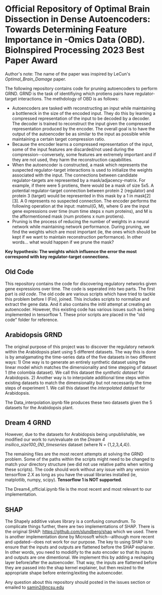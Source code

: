 # Official Repository of Optimal Brain Dissection in Dense Autoencoders: Towards Determining Feature Importance in -Omics Data (OBD). BioInspired Processing 2023 Best Paper Award 

Author's note: The name of the paper was inspired by LeCun's _Optimal_Brain_Damage_ paper. 

The following repository contains code for pruning autoencoders to perform GRND. GRND is the task of identifiying which protiens pairs have regulator-target interactions. The methdology of OBD is as follows: 
- Autoencoders are tasked with reconstructing an input while maintaining a bottleneck in the size of the encoded input. They do this by learning a compressed representation of the input to be decoded by a decoder. The decoder is trained to reconstruct the input given the compressed representation produced by the encoder. The overall goal is to have the output of the autoencoder be as similar to the input as possible while maintaining a certain target compression ratio.   
- Because the encoder learns a compressed representation of the input, some of the input features are discarded/not used during the compression--conversely, some features are extremely important and if they are not used, they harm the reconstruction capabilities. 
- When the autoencoder is constructed, a mask which represents the suspected regulator-target interactions is used to initialize the weights associated with the input. The connections between candidate regulator-targets are represented by a mask/adjacency-matrix. For example, if there were 5 protiens, there would be a mask of size 5x5. A potential regulator-target connection between protein 2 (regulator) and protein 3 (target) would be represented in this mask by a 1 in mask[2][3]. A 0 represents no suspected connection. The encoder performs the following operation at the input: matmul(G, M), where G are the input gene expressions over time (num time steps x num proteins), and M is the afformentioned mask (num protiens x num protiens).  
- Pruning is the process of reducing the number of weights in a neural network while maintaining network performance. During pruning, we find the weights which are most important (ie, the ones which should be kept if we want to maintain reconstruction performance). In other words... what would happen if we prune the mask?

**Key hypothesis: The weights which influence the error the most correspond with key regulator-target connections.**

 
## Old Code
This repository contains the code for discovering regulatory networks given gene expressions over time. The code is seperated into two parts. The first part is *old code*. The old code are various scripts which have tried to tackle this problem before I (Fin), joined. This includes scripts to normalize and extract the gene data. And it also contains the initil attempt at creating an autoencoder. However, this existing code has various issues such as being implemented in tensorflow 1. These prior scripts are placed in the "old code" folder for reference. 

## Arabidopsis GRND

The original purpose of this project was to discover the regulatory network within the Arabidopsis plant using 5 different datasets. The way this is done is by amalgamating the time-series data of the five datasets in two different ways: 
    1) One way is to generate an entirely synthetic dataset using the linear model which matches the dimensionality and time stepping of dataset 1 (the colombia dataset). We call this dataset the *synthetic dataset* for Arabidopsis. 
    2) Another way is to interpolate additional time steps within existing datasets to match the dimensionality but not necessarily the time steps of experiment 1. We call this dataset the *interpolated dataset* for Arabidopsis. 
    
The Data_interpolation.ipynb file produces these two datasets given the 5 datasets for the Arabidopsis plant. 

## Dream 4 GRND

However, due to the datasets for Arabidopsis being unpublishable, we modified our work to run/evaluate on the *Dream 4 insilico_size100_{N}_timeseries* dataset (where N = {1,2,3,4,4}). 

The remaining files are the most recent attempts at solving the GRND problem. Some of the paths within the scripts might need to be changed to match your directory structure (we did not use relative paths when writing these scripts). The code should work without any issue with any version tensorflow 2.X as long as you have the usual libraries installed (ie, matplotlib, numpy, scipy). **Tensorflow 1 is NOT supported**.  

The Dream4_official.ipynb file is the most recent and most relevant to our implementation. 

## SHAP
The Shapely additive values library is a confusing conundrum. To complicate things further, there are two implementations of SHAP. There is the original SHAP: https://github.com/slundberg/shap which we used. There is another implementation done by Microsoft which--although more recent and updated--does not work for our purpose. The key to using SHAP is to ensure that the inputs and outputs are flattened before the SHAP explainer. In other words, you need to modidify to the auto encoder so that its inputs and outputs are one dimentional. We implement this by adding a reshaping layer before/after the autoencoder. That way, the inputs are flattened before they are passed into the shap kernel explainer, but then resized to the appropriate shape before entering/exiting the autoencoder. 

Any question about this repository should posted in the issues section or emailed to samin2@ncsu.edu 
